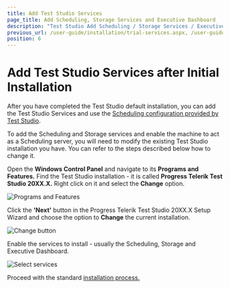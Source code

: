 ```yaml
---
title: Add Test Studio Services
page_title: Add Scheduling, Storage Services and Executive Dashboard
description: "Test Studio Add Scheduling / Storage Services / Executive Dashboard after initial installation. I want to add scheduling to my current Test studio. How to schedule test lists on remote machines with Test Studio? Executive Dashboard is not available. How to add Executive Dashboard?"
previous_url: /user-guide/installation/trial-services.aspx, /user-guide/installation/trial-services
position: 6
---
```

# Add Test Studio Services after Initial Installation

After you have completed the Test Studio default installation, you can add the Test Studio Services and use the <a href="/features/scheduling-test-runs/remote-scheduled-run" target="_blank">Scheduling configuration provided by Test Studio</a>.

To add the Scheduling and Storage services and enable the machine to act as a Scheduling server, you will need to modify the existing Test Studio installation you have. You can refer to the steps described below how to change it.

Open the __Windows Control Panel__ and  navigate to its __Programs and Features.__ Find the Test Studio installation - it is called __Progress Telerik Test Studio 20XX.X.__ Right click on it and select the __Change__ option. 

![Programs and Features](/img/general-information/installation/add-services/fig1.png)

Click the __'Next'__ button in the Progress Telerik Test Studio 20XX.X Setup Wizard and choose the option to __Change__ the current installation.

![Change button](/img/general-information/installation/add-services/fig2.png)

Enable the services to install - usually the Scheduling, Storage and Executive Dashboard.

![Select services](/img/general-information/installation/add-services/fig3.png)

Proceed with the standard <a href="/prerequisites/installation/install-procedure" target="_blank">installation process.</a>
